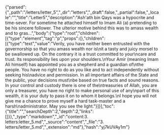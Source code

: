 {"parsed":{"_path":"/letters/letter_5","_dir":"letters","_draft":false,"_partial":false,"_locale":"","title":"Letter5","description":"Ash'ath bin Qays was a hypocrite and time-sever. For sometime he attached himself to Imam Ali (a) pretending to be his sincere follower. The ulterior motive behind this was to amass wealth and to gras...","body":{"type":"root","children":[{"type":"element","tag":"p","props":{},"children":[{"type":"text","value":"Verily, you have neither been entrusted with the governorship so that you amass wealth nor is\nit a tasty and juicy morsel to be swallowed up. On the contrary it is a trust committed to your\ncare and trust. Its responsibility lies upon your shoulders.\nYour Amir (meaning Imam Ali himself) has appointed you as a shepherd and a guardian of\nthe people. You have no right to do as you like and to act independently without seeking his\nadvice and permission. In all important affairs of the State and the public, your decisions must\nbe based on true facts and sound reasons. In your control and custody there is one of the\ntreasuries of Allah, you are only a treasurer, you have no right to make personal use of any\npart of this wealth, it is your duty to pass it on to whom it belongs.\nI hope you will not give me a chance to prove myself a hard task-master and a harsh\nadministrator. May you see the light."}]}],"toc":{"title":"","searchDepth":2,"depth":2,"links":[]}},"_type":"markdown","_id":"content:3. letters:letter_5.md","_source":"content","_file":"3. letters/letter_5.md","_extension":"md"},"hash":"yj7kUVAy1m"}